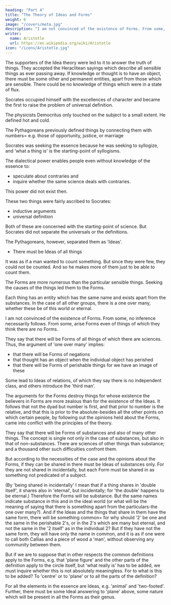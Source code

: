 ```yaml
---
heading: "Part 4"
title: "The Theory of Ideas and Forms"
weight: 6
image: "/covers/meta.jpg"
description: "I am not convinced of the existence of Forms. From some, no inference necessarily follows. From some, arise Forms even of things of which they think there are no Forms"
writer:
  name: Aristotle 
  url: https://en.wikipedia.org/wiki/Aristotle
icon: "/icons/Aristotle.jpg"
---
```




<!-- So much then for the objects of mathematics; we have said that they exist and in what sense they exist, and in what sense they are prior and in what sense not prior.  -->

<!-- We next examine the theory of Ideas itself, not connecting it in with the nature of numbers, but treating it in the form in which it was originally understood by those who first maintained the existence of the Ideas.  -->

The supporters of the Idea theory were led to it to answer the truth of things. They accepted the Heraclitean sayings which describe all sensible things as ever passing away. If knowledge or thought is to have an object, there must be some other and permanent entities, apart from those which are sensible. There could be no knowledge of things which were in a state of flux. 

Socrates occupied himself with the excellences of character and became the first to raise the problem of universal definition. 

The physicists Democritus only touched on the subject to a small extent. He defined hot and cold. 

The Pythagoreans previously defined things by connecting them with numbers= e.g. those of opportunity, justice, or marriage

Socrates was seeking the essence because he was seeking to syllogize, and 'what a thing is' is the starting-point of syllogisms. 

The dialectical power enables people even without knowledge of the essence to:
- speculate about contraries and
- inquire whether the same science deals with contraries.

This power did not exist then. 

These two things were fairly ascribed to Socrates:
- inductive arguments
- universal definition

Both of these are concerned with the starting-point of science. But Socrates did not separate the universals or the definitions. 

The Pythagoreans, however, separated them as 'Ideas'. 
- There must be Ideas of all things

It was as if a man wanted to count something. But since they were few, they could not be counted. And so he makes more of them just to be able to count them. 

The Forms are more numerous than the particular sensible things. Seeking the causes of the things led them to the Forms. 

Each thing has an entity which has the same name and exists apart from the substances. In the case of all other groups, there is a one over many, whether these be of this world or eternal.

I am not convinced of the existence of Forms. From some, no inference necessarily follows. From some, arise Forms even of things of which they think there are no Forms. 

They say that there will be Forms of all things of which there are sciences. Thus, the argument of 'one over many' implies:
- that there will be Forms of negations
- that thought has an object when the individual object has perished
- that there will be Forms of perishable things for we have an image of these

Some lead to Ideas of relations, of which they say there is no independent class, and others introduce the 'third man'.

The arguments for the Forms destroy things for whose existence the believers in Forms are more zealous than for the existence of the Ideas. It follows that not the dyad but number is first, and that prior to number is the relative, and that this is prior to the absolute-besides all the other points on which certain people, by following out the opinions held about the Forms, came into conflict with the principles of the theory.

They say that there will be Forms of substances and also of many other things. The concept is single not only in the case of substances, but also in that of non-substances. There are sciences of other things than substance; and a thousand other such difficulties confront them. 

But according to the necessities of the case and the opinions about the Forms, if they can be shared in there must be Ideas of substances only. For they are not shared in incidentally, but each Form must be shared in as something not predicated of a subject. 

(By 'being shared in incidentally' I mean that if a thing shares in 'double itself', it shares also in 'eternal', but incidentally; for 'the double' happens to be eternal.) Therefore the Forms will be substance. But the same names indicate substance in this and in the ideal world (or what will be the meaning of saying that there is something apart from the particulars-the one over many?). And if the Ideas and the things that share in them have the same form, there will be something common= for why should '2' be one and the same in the perishable 2's, or in the 2's which are many but eternal, and not the same in the '2 itself' as in the individual 2? But if they have not the same form, they will have only the name in common, and it is as if one were to call both Callias and a piece of wood a 'man', without observing any community between them.

But if we are to suppose that in other respects the common definitions apply to the Forms, e.g. that 'plane figure' and the other parts of the definition apply to the circle itself, but 'what really is' has to be added, we must inquire whether this is not absolutely meaningless. For to what is this to be added? To 'centre' or to 'plane' or to all the parts of the definition? 

For all the elements in the essence are Ideas, e.g. 'animal' and 'two-footed'. Further, there must be some Ideal answering to 'plane' above, some nature which will be present in all the Forms as their genus.

